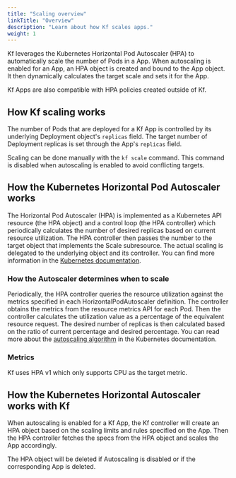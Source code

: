 ```yaml
---
title: "Scaling overview"
linkTitle: "Overview"
description: "Learn about how Kf scales apps."
weight: 1
---
```


Kf leverages the Kubernetes Horizontal Pod Autoscaler (HPA)
to automatically scale the number of Pods in a App. When autoscaling is enabled
for an App, an HPA object is created and bound to the App object. It then dynamically
calculates the target scale and sets it for the App.

Kf Apps are also compatible with HPA policies created outside of Kf.

## How Kf scaling works

The number of Pods that are deployed for a Kf App is
controlled by its underlying Deployment object's `replicas` field. The target
number of Deployment replicas is set through the App's `replicas` field.

Scaling can be done manually with the `kf scale` command. 
This command is disabled when autoscaling is enabled to avoid conflicting targets.

## How the Kubernetes Horizontal Pod Autoscaler works

The Horizontal Pod Autoscaler (HPA) is implemented as a Kubernetes API resource
(the HPA object) and a control loop (the HPA controller) which periodically
calculates the number of desired replicas based on current resource utilization.
The HPA controller then passes the number to the target object that implements the
Scale subresource. The actual scaling is delegated to the underlying object and
its controller. You can find more information in the [Kubernetes documentation](https://kubernetes.io/docs/tasks/run-application/horizontal-pod-autoscale/).

### How the Autoscaler determines when to scale

Periodically, the HPA controller queries the resource utilization against
the metrics specified in each HorizontalPodAutoscaler definition. The controller
obtains the metrics from the resource metrics API for each Pod. Then the
controller calculates the utilization value as a percentage of the equivalent
resource request. The desired number of replicas is then calculated based on the
ratio of current percentage and desired percentage. You can read more about the
[autoscaling algorithm](https://kubernetes.io/docs/tasks/run-application/horizontal-pod-autoscale/#algorithm-details) in the Kubernetes documentation.

### Metrics

Kf uses HPA v1 which only supports CPU as the target metric.


## How the Kubernetes Horizontal Autoscaler works with Kf

When autoscaling is enabled for a Kf App, the Kf
controller will create an HPA object based on the scaling limits and rules
specified on the App. Then the HPA controller fetches the specs from the HPA
object and scales the App accordingly.

The HPA object will be deleted if Autoscaling is disabled or if the
corresponding App is deleted.
